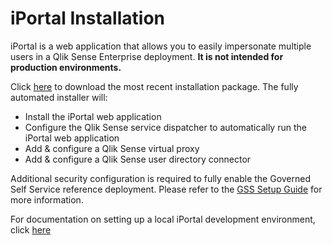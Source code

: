 # iPortal Installation 

iPortal is a web application that allows you to easily impersonate multiple users in a Qlik Sense Enterprise deployment.  **It is not intended for production environments.**

Click [here](https://github.com/eapowertools/iPortal/releases/download/Latest/iPortal_Setup.exe) to download the most recent installation package.  The fully automated installer will:  

* Install the iPortal web application 
* Configure the Qlik Sense service dispatcher to automatically run the iPortal web application
* Add & configure a Qlik Sense virtual proxy 
* Add & configure a Qlik Sense user directory connector 

Additional security configuration is required to fully enable the Governed Self Service reference deployment.  Please refer to the [GSS Setup Guide](docs/gss_setup_guide.md) for more information.

For documentation on setting up a local iPortal development environment, click [here](docs/dev_env_setup_guide.md)
